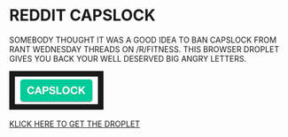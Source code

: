 # REDDIT CAPSLOCK
SOMEBODY THOUGHT IT WAS A GOOD IDEA TO BAN CAPSLOCK FROM RANT WEDNESDAY THREADS ON /R/FITNESS.
THIS BROWSER DROPLET GIVES YOU BACK YOUR WELL DESERVED BIG ANGRY LETTERS.


<a href="javascript:(function(){document.body.appendChild(document.createElement('script')).src='http://broen.tv/capslock/capslock.js';})();" target="_blank"><img src="https://github.com/broen/Reddit-CAPSLOCK/blob/master/img/button.png" 
alt="DRAG THIS INTO YOUR BROWSER BAR" width="150" height="50" border="10" /></a>


[KLICK HERE TO GET THE DROPLET](http://broen.tv/capslock)